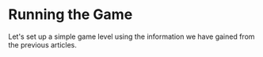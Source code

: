 # Running the Game

Let's set up a simple game level using the information we have gained from the previous articles.

